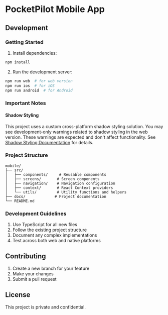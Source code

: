 # PocketPilot Mobile App

## Development

### Getting Started

1. Install dependencies:
```bash
npm install
```

2. Run the development server:
```bash
npm run web  # for web version
npm run ios  # for iOS
npm run android  # for Android
```

### Important Notes

#### Shadow Styling
This project uses a custom cross-platform shadow styling solution. You may see development-only warnings related to shadow styling in the web version. These warnings are expected and don't affect functionality. See [Shadow Styling Documentation](./docs/SHADOW_STYLING.md) for details.

### Project Structure

```
mobile/
├── src/
│   ├── components/     # Reusable components
│   ├── screens/       # Screen components
│   ├── navigation/    # Navigation configuration
│   ├── context/       # React Context providers
│   └── utils/         # Utility functions and helpers
├── docs/             # Project documentation
└── README.md
```

### Development Guidelines

1. Use TypeScript for all new files
2. Follow the existing project structure
3. Document any complex implementations
4. Test across both web and native platforms

## Contributing

1. Create a new branch for your feature
2. Make your changes
3. Submit a pull request

## License

This project is private and confidential.
